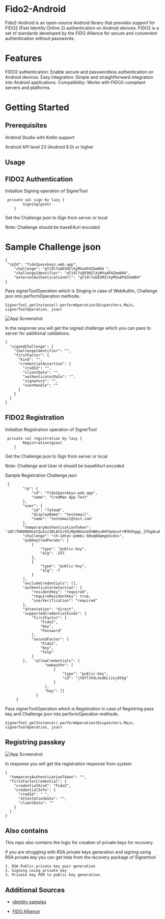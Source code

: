 
# Fido2-Android

Fido2-Android is an open-source Android library that provides support for FIDO2 (Fast Identity Online 2) authentication on Android devices. FIDO2 is a set of standards developed by the FIDO Alliance for secure and convenient authentication without passwords.

# Features

FIDO2 authentication: Enable secure and passwordless authentication on Android devices.
Easy integration: Simple and straightforward integration into Android applications.
Compatibility: Works with FIDO2-compliant servers and platforms.

# Getting Started



## Prerequisites

Android Studio with Kotlin support

Android API level 23 (Android 6.0) or higher
## Usage
## FIDO2 Authentication

Iniitallize Signing operation of SignerTool

```
 private val sign by lazy {
        Signing(gson)
    }
```
    
Get the Challenge json to Sign from server or local

Note: Challenge should be base64url encoded


# Sample Challenge json

```
{
 "rpId": "fido2passkeys.web.app",
    "challenge": "qTi9l7uDE5M2lXyMVa4P4Zkm6R4 ",
    "challengeIdentifier": "qTi9l7uDE5M2lXyMVa4P4Zkm6R4",
    "externalAuthenticationUrl": "qTi9l7uDE5M2lXyMVa4P4Zkm6R4"
}
```

Pass signerToolOperation which is Singing in case of WebAuthn, Challenge json into performOperation methode.


```   
SignerTool.getInstance().performOperation(Dispatchers.Main, signerToolOperation, json)
```
![App Screenshot](https://raw.githubusercontent.com/7alma9z/Fido2-Android/main/screenshots/webauthn.png)

In the response you will get the signed challenge which you can pass to server for additional vaildations.

```
{
  "signedChallenge": {
    "challengeIdentifier": "",
    "firstFactor": {
      "kind": "",
      "credentialAssertion": {
        "credId": "",
        "clientData": "",
        "authenticatorData": "",
        "signature": "",
        "userHandle": ""
      }
    }
  }
}
```
## FIDO2 Registration

Iniitallize Registration operation of SignerTool

```
 private val registration by lazy {
        Registration(gson)
    }
```

Get the Challenge json to Sign from server or local

Note: Challenge and User id should be base64url encoded

Sample Registration Challenge json

```
 {
        "rp": {
            "id": "fido2passkeys.web.app",
            "name": "CredMan App Test"
        },
        "user": {
            "id": "7alma9",
            "displayName": "testemail",
            "name": "testemail@test.com"
        },
        "temporaryAuthenticationToken": "iNllTH8H9O9n1CQuIzzIRL8CkrVUjMphN4xUzEhBRou9XFUwUxvFrMTK93ggL_STGg8LwNMvxOqCvFbH21wbAQ",
        "challenge": "ch-1dtec-pdmbi-9doq08qmgnkidss",
        "pubKeyCredParams": [
            {
                "type": "public-key",
                "alg": -257
            },
            {
                "type": "public-key",
                "alg": -7
            }
        ],
        "excludeCredentials": [],
        "authenticatorSelection": {
            "residentKey": "required",
            "requireResidentKey": true,
            "userVerification": "required"
        },
        "attestation": "direct",
        "supportedCredentialKinds": {
            "firstFactor": [
                "Fido2",
                "Key",
                "Password"
            ],
            "secondFactor": [
                "Fido2",
                "Key",
                "Totp"
            ]
        },   "allowCredentials": {
                  "webauthn": [
                      {
                          "type": "public-key",
                          "id": "jtOYTJhXL4sd6Liiejdtbg"
                      }
                  ],
                  "key": []
              }
     }
```

Pass signerToolOperation which is Registration in case of Registring pass key and Challenge json into performOperation methode.

```
SignerTool.getInstance().performOperation(Dispatchers.Main, signerToolOperation, json)

```

## Registring passkey

![App Screenshot](https://raw.githubusercontent.com/7alma9z/Fido2-Android/main/screenshots/pass%20key%20.png)


In response you will get the registration response from system

```
{
  "temporaryAuthenticationToken": "",
  "firstFactorCredential": {
    "credentialKind": "Fido2",
    "credentialInfo": {
      "credId": " ",
      "attestationData": "",
      "clientData": ""
    }
  }
}
```

## Also contains

This repo also contains the logic for creation of private keys for recovery.

If you are struggling with RSA private keys generation and signing using RSA private key you can get help from the recovery package of Signertool

    1. RSA Public private key pair generation
    2. Signing using private key
    3. Private key PEM to public key generation.
## Additional Sources

 - [identity-samples](https://github.com/android/identity-samples/tree/main/CredentialManager)

 - [FIDO Alliance](https://fidoalliance.org/android-now-fido2-certified-accelerating-global-migration-beyond-passwords/)

